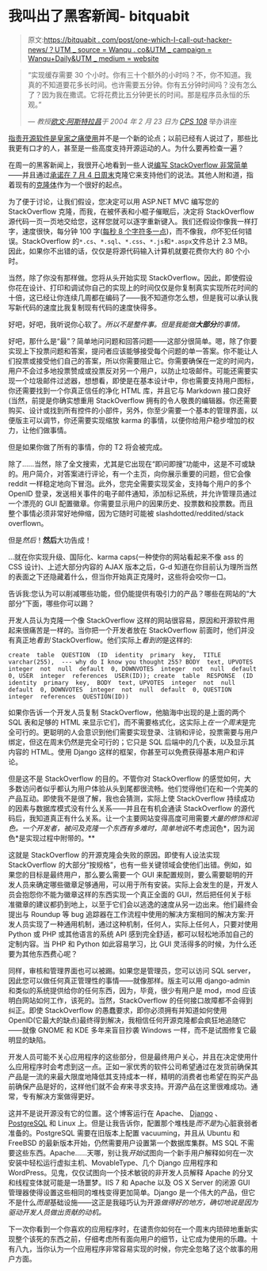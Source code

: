 # 我叫出了黑客新闻- bitquabit

> 原文:[https://bitquabit . com/post/one-which-I-call-out-hacker-news/？UTM _ source = Wanqu . co&UTM _ campaign = Wanqu+Daily&UTM _ medium = website](https://bitquabit.com/post/one-which-i-call-out-hacker-news/?utm_source=wanqu.co&utm_campaign=Wanqu+Daily&utm_medium=website)

> “实现缓存需要 30 个小时。你有三十个额外的小时吗？不，你不知道。我真的不知道要花多长时间。也许需要五分钟。你有五分钟时间吗？没有怎么了？因为我在撒谎。它将花费比五分钟更长的时间。那是程序员永恒的乐观。”
> 
> — *教授[欧文·阿斯特拉昌](http://www.cs.duke.edu/~ola/)于 2004 年 2 月 23 日为 [CPS 108](http://www.cs.duke.edu/courses/cps108/spring04/)* 举办讲座

[指责开源软件是皇家之痛使用](http://blog.bitquabit.com/2009/06/30/one-which-i-say-open-source-software-sucks/)并不是一个新的论点；以前已经有人说过了，那些比我更有口才的人，甚至是一些高度支持开源运动的人。为什么要再检查一遍？

在周一的黑客新闻上，我很开心地看到一些人说[编写 StackOverflow 非常简单](http://news.ycombinator.com/item?id=678501)——并且通过[承诺在 7 月 4 日周末](http://news.ycombinator.com/item?id=678704)克隆它来支持他们的说法。其他人附和道，指着现有的[克隆体](http://code.google.com/p/soclone/)作为一个很好的起点。

为了便于讨论，让我们假设，您决定可以用 ASP.NET MVC 编写您的 StackOverflow 克隆，而我，在被怀表和小棍子催眠后，决定将 StackOverflow 源代码一页一页地交给您，这样您就可以逐字重新键入。我们还假设你像我一样打字，速度很快，每分钟 100 字([每秒 8 个字符多一点](http://en.wikipedia.org/wiki/Words_per_minute))，而不像我，*你*不犯任何错误。StackOverflow 的`*.cs`、`*.sql`、`*.css`、`*.js`和`*.aspx`文件总计 2.3 MB。因此，如果你不出错的话，仅仅是将源代码输入计算机就要花费你大约 80 个小时。

当然，除了你没有那样做。您将从头开始实现 StackOverflow。因此，即使假设你花在设计、打印和调试你自己的实现上的时间仅仅是你复制真实实现所花时间的十倍，这已经让你连续几周都在编码了——我不知道你怎么想，但是我可以承认我写新代码的速度比我复制现有代码的速度快得多。

好吧，好吧，我听说你心软了。*所以不是整件事。但是我能做**大部分**的事情。*

好吧，那什么是“最”？简单地问问题和回答问题——这部分很简单。嗯，除了你要实现上下投票问题和答案，提问者应该能够接受每个问题的单一答案。你不能让人们投票或接受他们自己的答案，所以你需要阻止它。你需要确保在一定的时间内，用户不会过多地投票赞成或投票反对另一个用户，以防止垃圾邮件。可能还需要实现一个垃圾邮件过滤器，想想看，即使是在基本设计中，你也需要支持用户图标，你还需要找到一个你真正信任的净化 HTML 库，并且它与 Markdown 接口良好(当然，前提是你确实想重用 StackOverflow 拥有的令人敬畏的编辑器。你还需要购买、设计或找到所有控件的小部件，另外，你至少需要一个基本的管理界面，以便版主可以调节，你还需要实现缩放 karma 的事情，以便你给用户稳步增加的权力，让他们做事情。

但是如果你做了所有的事情，你的 T2 将会被完成。

除了……当然，除了全文搜索，尤其是它出现在“即问即搜”功能中，这是不可或缺的。用户简介，对答案进行评论，有一个主页，向你展示重要的问题，但它会像 reddit 一样稳定地向下冒泡。此外，您完全需要实现奖金，支持每个用户的多个 OpenID 登录，发送相关事件的电子邮件通知，添加标记系统，并允许管理员通过一个漂亮的 GUI 配置徽章。你需要显示用户的因果历史、投票数和投票数。而且整个事情必须非常好地伸缩，因为它随时可能被 slashdotted/reddited/stack overflown。

但是*然后*！**然后**大功告成！

…就在你实现升级、国际化、karma caps(一种使你的网站看起来不像 ass 的 CSS 设计)、上述大部分内容的 AJAX 版本之后，G-d 知道在你目前认为理所当然的表面之下还隐藏着什么，但当你开始真正克隆时，这些将会咬你一口。

告诉我:您认为可以削减哪些功能，但仍能提供有吸引力的产品？哪些在网站的“大部分”下面，哪些你可以踢？

开发人员认为克隆一个像 StackOverflow 这样的网站很容易，原因和开源软件用起来很痛苦是一样的。当你把一个开发者放在 StackOverflow 前面时，他们并没有真正地*看到* StackOverflow。他们实际上*看到的*是这样的:

```
create  table  QUESTION  (ID  identity  primary  key,  TITLE  varchar(255),  --- why do I know you thought 255? BODY  text, UPVOTES  integer  not  null  default  0, DOWNVOTES  integer  not  null  default  0, USER  integer  references  USER(ID)); create  table  RESPONSE  (ID  identity  primary  key,  BODY  text, UPVOTES  integer  not  null  default  0, DOWNVOTES  integer  not  null  default  0, QUESTION  integer  references  QUESTION(ID)) 
```

如果你告诉一个开发人员复制 StackOverflow，他脑海中出现的是上面的两个 SQL 表和足够的 HTML 来显示它们，而不需要格式化，这实际上*在一个周末*是完全可行的。更聪明的人会意识到他们需要实现登录、注销和评论，投票需要与用户绑定，但这在周末仍然是完全可行的；它只是 SQL 后端中的几个表，以及显示其内容的 HTML。使用 Django 这样的框架，你甚至可以免费获得基本用户和评论。

但是这不是 StackOverflow 的目的。不管你对 StackOverflow 的感觉如何，大多数访问者似乎都认为用户体验从头到尾都很流畅。他们觉得他们在和一个完美的产品互动。即使我不是很了解，我也会猜测，实际上使 StackOverflow 持续成功的因素与数据库模式没有什么关系——并且在有机会通读 StackOverflow 的源代码后，我知道真正有什么关系。让一个主要网站变得高度可用需要*大量的修饰和润色。一个开发者，被问及克隆一个东西有多难时，简单地说*不考虑润色*，因为润色*是实现过程中附带的。**

这就是 StackOverflow 的开源克隆会失败的原因。即使有人设法实现 StackOverflow 的大部分“按规格”，也有一些关键领域会使他们出错。例如，如果您的目标是最终用户，那么要么需要一个 GUI 来配置规则，要么需要聪明的开发人员来确定哪些徽章足够通用，可以用于所有安装。实际上会发生的是，开发人员会抱怨你不能为徽章这样的东西实现一个真正全面的 GUI，然后把任何关于标准徽章的建议都扔到地上，以至于它们会以逃逸的速度从另一边出来。他们最终会提出与 Roundup 等 bug 追踪器在工作流程中使用的解决方案相同的解决方案:开发人员实现了一种通用机制，通过这种机制，任何人，实际上任何人，只要对使用 Python 或 PHP 或其他语言的系统 API 感到完全舒适，都可以轻松地添加自己的定制内容。当 PHP 和 Python 如此容易学习，比 GUI 灵活得多的时候，为什么还要为其他东西费心呢？

同样，审核和管理界面也可以被踢。如果您是管理员，您可以访问 SQL server，因此您可以做任何真正管理性的事情——就像那样。版主可以用 django-admin 和类似的系统提供给你的任何东西，因为，毕竟，很少有用户是 mod，mod 应该明白网站如何工作，该死的。当然，StackOverflow 的任何接口故障都不会得到纠正。即使 StackOverflow 的愚蠢要求，即你必须拥有并知道如何使用 OpenID(它最大的缺点)最终得到解决，我相信任何开源克隆都会疯狂地追随它——就像 GNOME 和 KDE 多年来盲目抄袭 Windows 一样，而不是试图修复它最明显的缺陷。

开发人员可能不关心应用程序的这些部分，但是最终用户关心，并且在决定使用什么应用程序时会考虑到这一点。正如一家优秀的软件公司希望通过在发货前确保其产品是一流的来最大限度地降低其支持成本一样，精明的消费者也希望在购买产品前确保产品是好的，这样他们就不会*有*来寻求支持。开源产品在这里很难成功。通常，专有解决方案做得更好。

这并不是说开源没有它的位置。这个博客运行在 Apache、 [Django](http://www.djangoproject.com/) 、 [PostgreSQL](http://www.postgresql.org/) 和 Linux 上。但是让我告诉你，配置那个堆栈是*而不是*为心脏衰弱者准备的。PostgreSQL 需要在旧版本上配置 vacuuming，并且从 Ubuntu 和 FreeBSD 的最新版本开始，仍然需要用户设置第一个数据库集群。MS SQL 不需要这些东西。Apache……天哪，别让我*开始*试图向一个新手用户解释如何在一次安装中轻松运行虚拟主机、MovableType、几个 Django 应用程序和 WordPress。见鬼，仅仅试图向一个技术敏锐的非开发人员解释 Apache 的分叉和线程变体就可能是一场噩梦。IIS 7 和 Apache 以及 OS X Server 的闭源 GUI 管理器使得设置这些相同的堆栈变得更加简单。Django 是一个伟大的产品，但它不是什么*而是*基础设施——这正是我碰巧认为开源*做得好的地方，*确切地说是*因为驱动开发人员做出贡献的动机。*

下一次你看到一个你喜欢的应用程序时，在谴责你如何在一个周末内琐碎地重新实现整个该死的东西之前，仔细考虑所有面向用户的细节，让它成为使用的乐趣。十有八九，当你认为一个应用程序非常容易实现的时候，你完全忽略了这个故事的用户方面。